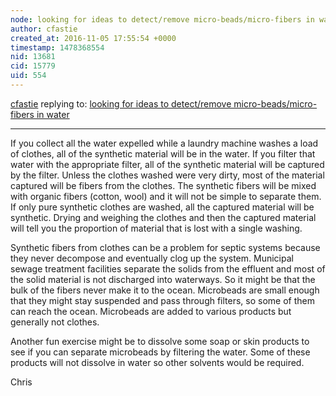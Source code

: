 ```yaml
---
node: looking for ideas to detect/remove micro-beads/micro-fibers in water
author: cfastie
created_at: 2016-11-05 17:55:54 +0000
timestamp: 1478368554
nid: 13681
cid: 15779
uid: 554
---
```




[cfastie](../profile/cfastie) replying to: [looking for ideas to detect/remove micro-beads/micro-fibers in water](../notes/vibhor/11-05-2016/looking-for-ideas-to-detect-remove-micro-beads-micro-fibers-in-water)

----
If you collect all the water expelled while a laundry machine washes a load of clothes, all of the synthetic material will be in the water. If you filter that water with the appropriate filter, all of the synthetic material will be captured by the filter. Unless the clothes washed were very dirty, most of the material captured will be fibers from the clothes. The synthetic fibers will be mixed with organic fibers (cotton, wool) and it will not be simple to separate them. If only pure synthetic clothes are washed, all the captured material will be synthetic. Drying and weighing the clothes and then the captured material will tell you the proportion of material that is lost with a single washing.

Synthetic fibers from clothes can be a problem for septic systems because they never decompose and eventually clog up the system. Municipal sewage treatment facilities separate the solids from the effluent and most of the solid material is not discharged into waterways. So it might be that the bulk of the fibers never make it to the ocean. Microbeads are small enough that they might stay suspended and pass through filters, so some of them can reach the ocean. Microbeads are added to various products but generally not clothes.

Another fun exercise might be to dissolve some soap or skin products to see if you can separate microbeads by filtering the water. Some of these products will not dissolve in water so other solvents would be required.

Chris
